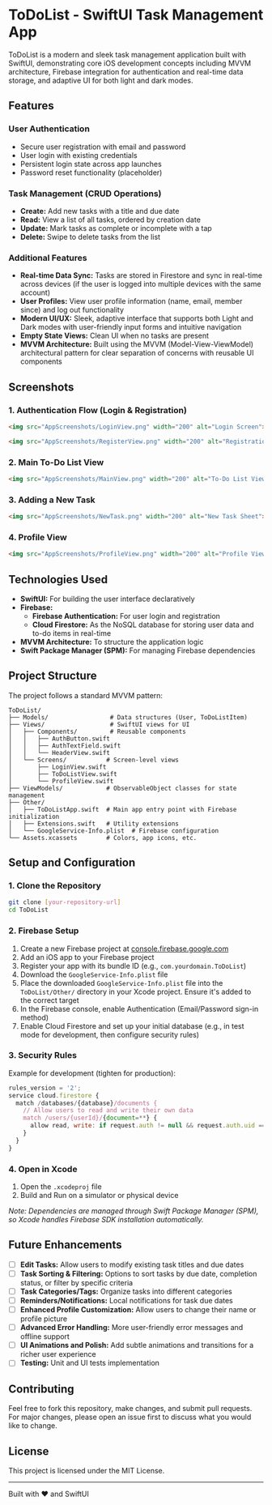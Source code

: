 # ToDoList - SwiftUI Task Management App

ToDoList is a modern and sleek task management application built with SwiftUI, demonstrating core iOS development concepts including MVVM architecture, Firebase integration for authentication and real-time data storage, and adaptive UI for both light and dark modes.

## Features

### User Authentication
- Secure user registration with email and password
- User login with existing credentials
- Persistent login state across app launches
- Password reset functionality (placeholder)

### Task Management (CRUD Operations)
- **Create:** Add new tasks with a title and due date
- **Read:** View a list of all tasks, ordered by creation date
- **Update:** Mark tasks as complete or incomplete with a tap
- **Delete:** Swipe to delete tasks from the list

### Additional Features
- **Real-time Data Sync:** Tasks are stored in Firestore and sync in real-time across devices (if the user is logged into multiple devices with the same account)
- **User Profiles:** View user profile information (name, email, member since) and log out functionality
- **Modern UI/UX:** Sleek, adaptive interface that supports both Light and Dark modes with user-friendly input forms and intuitive navigation
- **Empty State Views:** Clean UI when no tasks are present
- **MVVM Architecture:** Built using the MVVM (Model-View-ViewModel) architectural pattern for clear separation of concerns with reusable UI components

## Screenshots

### 1. Authentication Flow (Login & Registration)
```html
<img src="AppScreenshots/LoginView.png" width="200" alt="Login Screen">

<img src="AppScreenshots/RegisterView.png" width="200" alt="Registration Screen">
```

### 2. Main To-Do List View
```html
<img src="AppScreenshots/MainView.png" width="200" alt="To-Do List View">
```

### 3. Adding a New Task
```html
<img src="AppScreenshots/NewTask.png" width="200" alt="New Task Sheet">
```

### 4. Profile View
```html
<img src="AppScreenshots/ProfileView.png" width="200" alt="Profile View">
```

## Technologies Used

- **SwiftUI:** For building the user interface declaratively
- **Firebase:**
  - **Firebase Authentication:** For user login and registration
  - **Cloud Firestore:** As the NoSQL database for storing user data and to-do items in real-time
- **MVVM Architecture:** To structure the application logic
- **Swift Package Manager (SPM):** For managing Firebase dependencies

## Project Structure

The project follows a standard MVVM pattern:

```
ToDoList/
├── Models/                 # Data structures (User, ToDoListItem)
├── Views/                  # SwiftUI views for UI
│   ├── Components/         # Reusable components
│   │   ├── AuthButton.swift
│   │   ├── AuthTextField.swift
│   │   └── HeaderView.swift
│   └── Screens/           # Screen-level views
│       ├── LoginView.swift
│       ├── ToDoListView.swift
│       └── ProfileView.swift
├── ViewModels/            # ObservableObject classes for state management
├── Other/
│   ├── ToDoListApp.swift  # Main app entry point with Firebase initialization
│   ├── Extensions.swift   # Utility extensions
│   └── GoogleService-Info.plist  # Firebase configuration
└── Assets.xcassets        # Colors, app icons, etc.
```

## Setup and Configuration

### 1. Clone the Repository
```bash
git clone [your-repository-url]
cd ToDoList
```

### 2. Firebase Setup

1. Create a new Firebase project at [console.firebase.google.com](https://console.firebase.google.com)
2. Add an iOS app to your Firebase project
3. Register your app with its bundle ID (e.g., `com.yourdomain.ToDoList`)
4. Download the `GoogleService-Info.plist` file
5. Place the downloaded `GoogleService-Info.plist` file into the `ToDoList/Other/` directory in your Xcode project. Ensure it's added to the correct target
6. In the Firebase console, enable Authentication (Email/Password sign-in method)
7. Enable Cloud Firestore and set up your initial database (e.g., in test mode for development, then configure security rules)

### 3. Security Rules
Example for development (tighten for production):

```javascript
rules_version = '2';
service cloud.firestore {
  match /databases/{database}/documents {
    // Allow users to read and write their own data
    match /users/{userId}/{document=**} {
      allow read, write: if request.auth != null && request.auth.uid == userId;
    }
  }
}
```

### 4. Open in Xcode
1. Open the `.xcodeproj` file
2. Build and Run on a simulator or physical device

*Note: Dependencies are managed through Swift Package Manager (SPM), so Xcode handles Firebase SDK installation automatically.*

## Future Enhancements

- [ ] **Edit Tasks:** Allow users to modify existing task titles and due dates
- [ ] **Task Sorting & Filtering:** Options to sort tasks by due date, completion status, or filter by specific criteria
- [ ] **Task Categories/Tags:** Organize tasks into different categories
- [ ] **Reminders/Notifications:** Local notifications for task due dates
- [ ] **Enhanced Profile Customization:** Allow users to change their name or profile picture
- [ ] **Advanced Error Handling:** More user-friendly error messages and offline support
- [ ] **UI Animations and Polish:** Add subtle animations and transitions for a richer user experience
- [ ] **Testing:** Unit and UI tests implementation

## Contributing

Feel free to fork this repository, make changes, and submit pull requests. For major changes, please open an issue first to discuss what you would like to change.

## License

This project is licensed under the MIT License.

---

Built with ❤️ and SwiftUI
